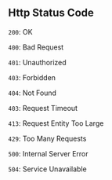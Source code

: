 ## Http Status Code

`200`: OK

`400`: Bad Request

`401`: Unauthorized

`403`: Forbidden

`404`: Not Found

`403`: Request Timeout

`413`: Request Entity Too Large

`429`: Too Many Requests

`500`: Internal Server Error

`504`: Service Unavailable